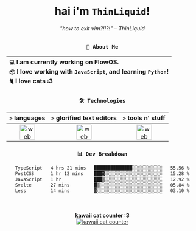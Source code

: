 <div align="center">
  
  # hai i'm `ThinLiquid`!
  ###### "how to exit vim?!!?!" – ThinLiquid
  
  ### `👤 About Me`

  | `💻`  I am currently working on __FlowOS__.<br/>`📦`  I love working with `JavaScript`, and learning `Python`!</br>`🐈`  I love cats :3 |
  |:---|

  
  ### `🛠️ Technologies`
  
  | `>` **languages**  | `>` **glorified text editors** | `>` **tools n' stuff** |
  |:------------------:|:------------------------------:|:----------------------:|
  | <img src="https://skillicons.dev/icons?i=ts,js,react" alt="web dev" height="40"/> | <img src="https://skillicons.dev/icons?i=vscode,eclipse,idea" alt="web dev" height="40"/> | <img src="https://skillicons.dev/icons?i=bash,git,photoshop" alt="web dev" height="40"/> |
  
  ### `📊 Dev Breakdown`
  
  <!--START_SECTION:waka-->

```txt
TypeScript   4 hrs 21 mins   ██████████████░░░░░░░░░░░   55.56 %
PostCSS      1 hr 12 mins    ███▓░░░░░░░░░░░░░░░░░░░░░   15.28 %
JavaScript   1 hr            ███▒░░░░░░░░░░░░░░░░░░░░░   12.92 %
Svelte       27 mins         █▒░░░░░░░░░░░░░░░░░░░░░░░   05.84 %
Less         14 mins         ▓░░░░░░░░░░░░░░░░░░░░░░░░   03.10 %
```

<!--END_SECTION:waka-->
  
  <br/><br/>
  <b>kawaii cat counter :3</b><br/>
  [![kawaii cat counter](https://count.getloli.com/get/@ThinLiquid?theme=moebooru)](https://moe-counter.glitch.me)
</div>
